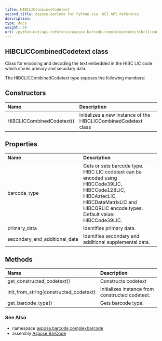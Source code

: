 ```yaml
---
title: HIBCLICCombinedCodetext
second_title: Aspose.BarCode for Python via .NET API Reference
description: 
type: docs
weight: 50
url: /python-net/api-reference/aspose.barcode.complexbarcode/hibcliccombinedcodetext/
---
```


## HIBCLICCombinedCodetext class

Class for encoding and decoding the text embedded in the HIBC LIC code which stores primary and secodary data.

The HIBCLICCombinedCodetext type exposes the following members:
## Constructors
| Name | Description |
| :- | :- |
|HIBCLICCombinedCodetext()|Initializes a new instance of the HIBCLICCombinedCodetext class|
## Properties
| Name | Description |
| :- | :- |
|barcode_type|Gets or sets barcode type. HIBC LIC codetext can be encoded using HIBCCode39LIC, HIBCCode128LIC, HIBCAztecLIC, HIBCDataMatrixLIC and HIBCQRLIC encode types.<br/>            Default value: HIBCCode39LIC.|
|primary_data|Identifies primary data.|
|secondary_and_additional_data|Identifies secondary and additional supplemental data.|
## Methods
| Name | Description |
| :- | :- |
|get_constructed_codetext()|Constructs codetext|
|init_from_string(constructed_codetext)|Initializes instance from constructed codetext.|
|get_barcode_type()|Gets barcode type.|

### See Also

* namespace [aspose.barcode.complexbarcode](/barcode/python-net/api-reference/aspose.barcode.complexbarcode/)
* assembly [Aspose.BarCode](/barcode/python-net/api-reference/)

